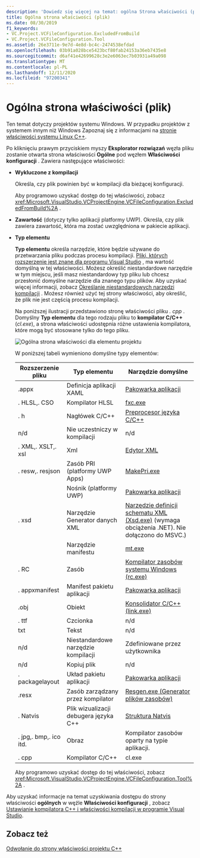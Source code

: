 ```yaml
---
description: 'Dowiedz się więcej na temat: ogólna Strona właściwości (plik)'
title: Ogólna strona właściwości (plik)
ms.date: 08/30/2019
f1_keywords:
- VC.Project.VCFileConfiguration.ExcludedFromBuild
- VC.Project.VCFileConfiguration.Tool
ms.assetid: 26e3711e-9e7d-4e8d-bc4c-2474538efdad
ms.openlocfilehash: 03b91a028bce5423bcf80fab24153a36eb7435e8
ms.sourcegitcommit: d6af41e42699628c3e2e6063ec7b03931a49a098
ms.translationtype: MT
ms.contentlocale: pl-PL
ms.lasthandoff: 12/11/2020
ms.locfileid: "97200341"
---
```

# <a name="general-property-page-file"></a>Ogólna strona właściwości (plik)

Ten temat dotyczy projektów systemu Windows. W przypadku projektów z systemem innym niż Windows Zapoznaj się z informacjami na [stronie właściwości systemu Linux C++](../../linux/prop-pages-linux.md).

Po kliknięciu prawym przyciskiem myszy **Eksplorator rozwiązań** węzła pliku zostanie otwarta strona właściwości **Ogólne** pod węzłem **Właściwości konfiguracji** . Zawiera następujące właściwości:

- **Wykluczone z kompilacji**

   Określa, czy plik powinien być w kompilacji dla bieżącej konfiguracji.

   Aby programowo uzyskać dostęp do tej właściwości, zobacz <xref:Microsoft.VisualStudio.VCProjectEngine.VCFileConfiguration.ExcludedFromBuild%2A> .

- **Zawartość** (dotyczy tylko aplikacji platformy UWP). Określa, czy plik zawiera zawartość, która ma zostać uwzględniona w pakiecie aplikacji.

- **Typ elementu**

   **Typ elementu** określa narzędzie, które będzie używane do przetwarzania pliku podczas procesu kompilacji. [Pliki, których rozszerzenie jest znane dla programu Visual Studio](/visualstudio/extensibility/visual-cpp-project-extensibility#project-items) , ma wartość domyślną w tej właściwości. Możesz określić niestandardowe narzędzie w tym miejscu, jeśli masz niestandardowy typ pliku lub chcesz przesłonić domyślne narzędzie dla znanego typu plików. Aby uzyskać więcej informacji, zobacz [Określanie niestandardowych narzędzi kompilacji](../specifying-custom-build-tools.md) . Możesz również użyć tej strony właściwości, aby określić, że plik nie jest częścią procesu kompilacji.

   Na poniższej ilustracji przedstawiono stronę właściwości pliku *. cpp* . Domyślny **Typ elementu** dla tego rodzaju pliku to **kompilator C/C++** (*cl.exe*), a strona właściwości udostępnia różne ustawienia kompilatora, które mogą być stosowane tylko do tego pliku.

   ![Ogólna strona właściwości dla elementu projektu](media/file-general-item-type.png "Opcje typu elementu")

    W poniższej tabeli wymieniono domyślne typy elementów:

    |Rozszerzenie pliku|Typ elementu|Narzędzie domyślne|
    |-|-|-|
    |.appx|Definicja aplikacji XAML|[Pakowarka aplikacji](/windows/win32/appxpkg/make-appx-package--makeappx-exe-)|
    |. HLSL,. CSO|Kompilator HLSL|[fxc.exe](/windows/win32/direct3dtools/fxc)|
    |. h|Nagłówek C/C++|[Preprocesor języka C/C++](../../preprocessor/c-cpp-preprocessor-reference.md)|
    |n/d|Nie uczestniczy w kompilacji|n/d|
    |. XML,. XSLT,. xsl|Xml|[Edytor XML](/visualstudio/xml-tools/xml-editor)|
    |. resw,. resjson|Zasób PRI (platformy UWP Apps)|[MakePri.exe](/windows/uwp/app-resources/compile-resources-manually-with-makepri)|
    ||Nośnik (platformy UWP)|[Pakowarka aplikacji](/windows/win32/appxpkg/make-appx-package--makeappx-exe-)|
    |. xsd|Narzędzie Generator danych XML|[Narzędzie definicji schematu XML (Xsd.exe)](/dotnet/standard/serialization/xml-schema-definition-tool-xsd-exe) (wymaga obciążenia .NET). Nie dołączono do MSVC.)|
    ||Narzędzie manifestu|[mt.exe](/windows/win32/sbscs/mt-exe)|
    |. RC|Zasób|[Kompilator zasobów systemu Windows (rc.exe)](/windows/win32/menurc/resource-compiler)|
    |. appxmanifest|Manifest pakietu aplikacji|[Pakowarka aplikacji](/windows/win32/appxpkg/make-appx-package--makeappx-exe-)|
    |.obj|Obiekt|[Konsolidator C/C++ (link.exe)](cl-invokes-the-linker.md)|
    |. ttf|Czcionka|n/d|
    |txt|Tekst|n/d|
    |n/d|Niestandardowe narzędzie kompilacji|Zdefiniowane przez użytkownika|
    |n/d|Kopiuj plik|n/d|
    |. packagelayout|Układ pakietu aplikacji|[Pakowarka aplikacji](/windows/win32/appxpkg/make-appx-package--makeappx-exe-)|
    |.resx|Zasób zarządzany przez kompilator|[Resgen.exe (Generator plików zasobów)](/dotnet/framework/tools/resgen-exe-resource-file-generator)|
    |. Natvis|Plik wizualizacji debugera języka C++|[Struktura Natvis](/visualstudio/debugger/create-custom-views-of-native-objects)|
    |. jpg,. bmp,. ico itd.|Obraz|Kompilator zasobów oparty na typie aplikacji.|
    |. cpp|Kompilator C/C++|cl.exe|

   Aby programowo uzyskać dostęp do tej właściwości, zobacz <xref:Microsoft.VisualStudio.VCProjectEngine.VCFileConfiguration.Tool%2A> .

Aby uzyskać informacje na temat uzyskiwania dostępu do strony właściwości **ogólnych** w węźle **Właściwości konfiguracji** , zobacz [Ustawianie kompilatora C++ i właściwości kompilacji w programie Visual Studio](../working-with-project-properties.md).

## <a name="see-also"></a>Zobacz też

[Odwołanie do strony właściwości projektu C++](property-pages-visual-cpp.md)
